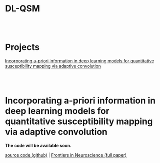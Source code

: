 <!-- Hier Titel des Repositories eintragen -->
# DL-QSM
<!-- Hier allgemeine Informationen über das Repo eingeben, zum Beispiel Autor, ... -->

<br/><br/> <!-- Am Ende des Abschnittes werden zwei leere Zeilen eingefügt um etwas Abstand zwischen den Unterpunkten zu generieren -->


# Projects
[Incorporating a-priori information in deep learning models for quantitative susceptibility mapping via adaptive convolution](#incorporating-a-priori-information-in-deep-learning-models-for-quantitative-susceptibility-mapping-via-adaptive-convolution)

<br/><br/> <!-- Am Ende des Abschnittes werden zwei leere Zeilen eingefügt um etwas Abstand zwischen den Unterpunkten zu generieren -->


# Incorporating a-priori information in deep learning models for quantitative susceptibility mapping via adaptive convolution

**The code will be available soon.**

<!-- Hier eine kurze Information darüber was in diesem Projekt passiert. -->

[source code (github)](Adaptive-Convolution-for-QSM/README.md) | [Frontiers in Neuroscience (full paper)](https://doi.org/10.3389/fnins.2024.1366165)

<br/>

<!-- Hier cooles Bild einfügen -->
<!-- ![Beschreibendes Bild deiner Arbeit](Link zu dem Bild) -->

<br/><br/> <!-- Am Ende des Abschnittes werden zwei leere Zeilen eingefügt um etwas Abstand zwischen den Unterpunkten zu generieren -->
